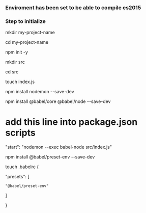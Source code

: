 ### Enviroment has been set to be able to compile es2015

### Step to initialize

mkdir my-project-name

cd my-project-name

npm init -y

mkdir src

cd src

touch index.js

npm install nodemon --save-dev

npm install @babel/core @babel/node --save-dev


# add this line into package.json scripts

"start": "nodemon --exec babel-node src/index.js"


npm install @babel/preset-env --save-dev

touch .babelrc
{

  "presets": [

    "@babel/preset-env"

  ]
  
}